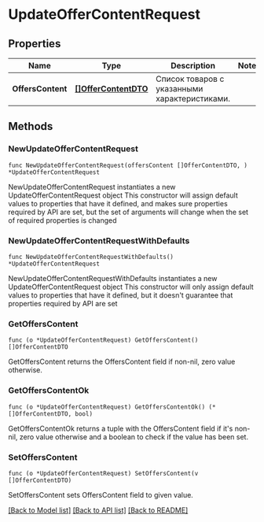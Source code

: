 # UpdateOfferContentRequest

## Properties

Name | Type | Description | Notes
------------ | ------------- | ------------- | -------------
**OffersContent** | [**[]OfferContentDTO**](OfferContentDTO.md) | Список товаров с указанными характеристиками. | 

## Methods

### NewUpdateOfferContentRequest

`func NewUpdateOfferContentRequest(offersContent []OfferContentDTO, ) *UpdateOfferContentRequest`

NewUpdateOfferContentRequest instantiates a new UpdateOfferContentRequest object
This constructor will assign default values to properties that have it defined,
and makes sure properties required by API are set, but the set of arguments
will change when the set of required properties is changed

### NewUpdateOfferContentRequestWithDefaults

`func NewUpdateOfferContentRequestWithDefaults() *UpdateOfferContentRequest`

NewUpdateOfferContentRequestWithDefaults instantiates a new UpdateOfferContentRequest object
This constructor will only assign default values to properties that have it defined,
but it doesn't guarantee that properties required by API are set

### GetOffersContent

`func (o *UpdateOfferContentRequest) GetOffersContent() []OfferContentDTO`

GetOffersContent returns the OffersContent field if non-nil, zero value otherwise.

### GetOffersContentOk

`func (o *UpdateOfferContentRequest) GetOffersContentOk() (*[]OfferContentDTO, bool)`

GetOffersContentOk returns a tuple with the OffersContent field if it's non-nil, zero value otherwise
and a boolean to check if the value has been set.

### SetOffersContent

`func (o *UpdateOfferContentRequest) SetOffersContent(v []OfferContentDTO)`

SetOffersContent sets OffersContent field to given value.



[[Back to Model list]](../README.md#documentation-for-models) [[Back to API list]](../README.md#documentation-for-api-endpoints) [[Back to README]](../README.md)


